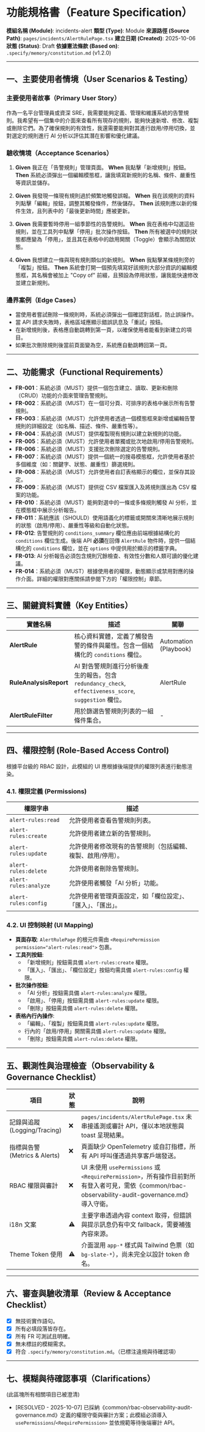 # 功能規格書（Feature Specification）

**模組名稱 (Module)**: incidents-alert
**類型 (Type)**: Module
**來源路徑 (Source Path)**: `pages/incidents/AlertRulePage.tsx`
**建立日期 (Created)**: 2025-10-06
**狀態 (Status)**: Draft
**依據憲法條款 (Based on)**: `.specify/memory/constitution.md` (v1.2.0)

---

## 一、主要使用者情境（User Scenarios & Testing）

### 主要使用者故事（Primary User Story）
作為一名平台管理員或資深 SRE，我需要能夠定義、管理和維護系統的告警規則。我希望有一個集中的介面來查看所有現存的規則，能夠快速新增、修改、複製或刪除它們。為了確保規則的有效性，我還需要能夠對其進行啟用/停用切換，並對選定的規則進行 AI 分析以評估其潛在影響和優化建議。

### 驗收情境（Acceptance Scenarios）
1.  **Given** 我正在「告警規則」管理頁面。
    **When** 我點擊「新增規則」按鈕。
    **Then** 系統必須彈出一個編輯模態框，讓我填寫新規則的名稱、條件、嚴重性等資訊並儲存。

2.  **Given** 我發現一條現有規則過於頻繁地觸發誤報。
    **When** 我在該規則的資料列點擊「編輯」按鈕，調整其觸發條件，然後儲存。
    **Then** 該規則應以新的條件生效，且列表中的「最後更新時間」應被更新。

3.  **Given** 我需要暫時停用一組季節性的告警規則。
    **When** 我在表格中勾選這些規則，並在工具列中點擊「停用」批次操作按鈕。
    **Then** 所有被選中的規則狀態都應變為「停用」，並且其在表格中的啟用開關（Toggle）會顯示為關閉狀態。

4.  **Given** 我想建立一條與現有規則類似的新規則。
    **When** 我點擊某條規則旁的「複製」按鈕。
    **Then** 系統會打開一個預先填寫好該規則大部分資訊的編輯模態框，其名稱會被加上 "Copy of" 前綴，且預設為停用狀態，讓我能快速修改並建立新規則。

### 邊界案例（Edge Cases）
- 當使用者嘗試刪除一條規則時，系統必須彈出一個確認對話框，防止誤操作。
- 當 API 請求失敗時，表格區域應顯示錯誤訊息及「重試」按鈕。
- 在新增規則後，表格應自動跳轉到第一頁，以確保使用者能看到新建立的項目。
- 如果批次刪除規則後當前頁面變為空，系統應自動跳轉回第一頁。

---

## 二、功能需求（Functional Requirements）

- **FR-001**：系統必須（MUST）提供一個包含建立、讀取、更新和刪除（CRUD）功能的介面來管理告警規則。
- **FR-002**：系統必須（MUST）在一個可分頁、可排序的表格中展示所有告警規則。
- **FR-003**：系統必須（MUST）允許使用者透過一個模態框來新增或編輯告警規則的詳細設定（如名稱、描述、條件、嚴重性等）。
- **FR-004**：系統必須（MUST）提供複製現有規則以建立新規則的功能。
- **FR-005**：系統必須（MUST）允許使用者單獨或批次地啟用/停用告警規則。
- **FR-006**：系統必須（MUST）支援批次刪除選定的告警規則。
- **FR-007**：系統必須（MUST）提供一個統一的搜尋模態框，允許使用者基於多個維度（如：關鍵字、狀態、嚴重性）篩選規則。
- **FR-008**：系統必須（MUST）允許使用者自訂表格顯示的欄位，並保存其設定。
- **FR-009**：系統必須（MUST）提供從 CSV 檔案匯入及將規則匯出為 CSV 檔案的功能。
- **FR-010**：系統必須（MUST）能夠對選中的一條或多條規則觸發 AI 分析，並在模態框中展示分析報告。
- **FR-011**：系統應該（SHOULD）使用語義化的標籤或開關來清晰地展示規則的狀態（啟用/停用）、嚴重性等級和自動化狀態。
- **FR-012**: 告警規則的 `conditions_summary` 欄位應由前端根據結構化的 `conditions` 欄位生成。後端 API **必須**在回傳 `AlertRule` 物件時，提供一個結構化的 `conditions` 欄位，並在 `options` 中提供用於顯示的標籤字典。
- **FR-013**: AI 分析報告必須包含規則冗餘檢查、有效性分數和人類可讀的優化建議。
- **FR-014**：系統必須（MUST）根據使用者的權限，動態顯示或禁用對應的操作介面。詳細的權限對應關係請參閱下方的「權限控制」章節。

---

## 三、關鍵資料實體（Key Entities）
| 實體名稱 | 描述 | 關聯 |
|-----------|------|------|
| **AlertRule** | 核心資料實體，定義了觸發告警的條件與屬性。包含一個結構化的 `conditions` 欄位。 | Automation (Playbook) |
| **RuleAnalysisReport** | AI 對告警規則進行分析後產生的報告。包含 `redundancy_check`, `effectiveness_score`, `suggestion` 欄位。 | AlertRule |
| **AlertRuleFilter** | 用於篩選告警規則列表的一組條件集合。 | - |

---

## 四、權限控制 (Role-Based Access Control)

根據平台級的 RBAC 設計，此模組的 UI 應根據後端提供的權限列表進行動態渲染。

### 4.1. 權限定義 (Permissions)
| 權限字串 | 描述 |
|---|---|
| `alert-rules:read` | 允許使用者查看告警規則列表。 |
| `alert-rules:create` | 允許使用者建立新的告警規則。 |
| `alert-rules:update` | 允許使用者修改現有的告警規則（包括編輯、複製、啟用/停用）。 |
| `alert-rules:delete` | 允許使用者刪除告警規則。 |
| `alert-rules:analyze` | 允許使用者觸發「AI 分析」功能。 |
| `alert-rules:config` | 允許使用者管理頁面設定，如「欄位設定」、「匯入」、「匯出」。 |

### 4.2. UI 控制映射 (UI Mapping)
- **頁面存取**: `AlertRulePage` 的根元件需由 `<RequirePermission permission="alert-rules:read">` 包裹。
- **工具列按鈕**:
  - 「新增規則」按鈕需具備 `alert-rules:create` 權限。
  - 「匯入」、「匯出」、「欄位設定」按鈕均需具備 `alert-rules:config` 權限。
- **批次操作按鈕**:
  - 「AI 分析」按鈕需具備 `alert-rules:analyze` 權限。
  - 「啟用」、「停用」按鈕需具備 `alert-rules:update` 權限。
  - 「刪除」按鈕需具備 `alert-rules:delete` 權限。
- **表格內行內操作**:
  - 「編輯」、「複製」按鈕需具備 `alert-rules:update` 權限。
  - 行內的「啟用/停用」開關需具備 `alert-rules:update` 權限。
  - 「刪除」按鈕需具備 `alert-rules:delete` 權限。

---

## 五、觀測性與治理檢查（Observability & Governance Checklist）

| 項目 | 狀態 | 說明 |
|------|------|------|
| 記錄與追蹤 (Logging/Tracing) | ❌ | `pages/incidents/AlertRulePage.tsx` 未串接遙測或審計 API，僅以本地狀態與 toast 呈現結果。 |
| 指標與告警 (Metrics & Alerts) | ❌ | 頁面缺少 OpenTelemetry 或自訂指標，所有 API 呼叫僅透過共享客戶端發送。 |
| RBAC 權限與審計 | ❌ | UI 未使用 `usePermissions` 或 `<RequirePermission>`，所有操作目前對所有登入者可見，需依《common/rbac-observability-audit-governance.md》導入守衛。 |
| i18n 文案 | ⚠️ | 主要字串透過內容 context 取得，但錯誤與提示訊息仍有中文 fallback，需要補強內容來源。 |
| Theme Token 使用 | ⚠️ | 介面混用 `app-*` 樣式與 Tailwind 色票（如 `bg-slate-*`），尚未完全以設計 token 命名。 |

---

## 六、審查與驗收清單（Review & Acceptance Checklist）

- [x] 無技術實作語句。
- [x] 所有必填段落皆存在。
- [x] 所有 FR 可測試且明確。
- [x] 無未標註的模糊需求。
- [x] 符合 `.specify/memory/constitution.md`。（已標注違規與待確認項）

---

## 七、模糊與待確認事項（Clarifications）

(此區塊所有相關項目已被澄清)
- [RESOLVED - 2025-10-07] 已採納《common/rbac-observability-audit-governance.md》定義的權限守衛與審計方案；此模組必須導入 `usePermissions`/`<RequirePermission>` 並依規範等待後端審計 API。